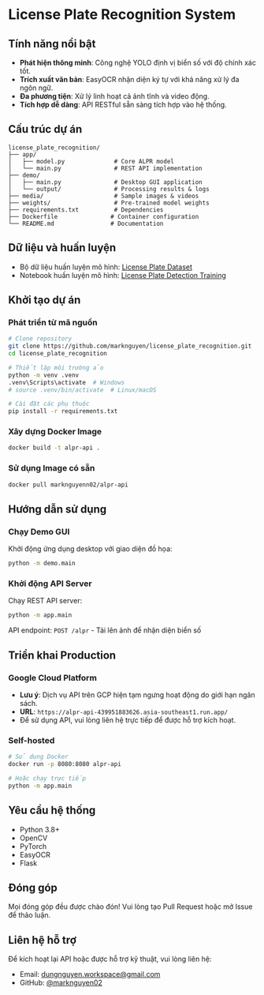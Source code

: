 # License Plate Recognition System

## Tính năng nổi bật

- **Phát hiện thông minh**: Công nghệ YOLO định vị biển số với độ chính xác tốt.
- **Trích xuất văn bản**: EasyOCR nhận diện ký tự với khả năng xử lý đa ngôn ngữ.
- **Đa phương tiện**: Xử lý linh hoạt cả ảnh tĩnh và video động.
- **Tích hợp dễ dàng**: API RESTful sẵn sàng tích hợp vào hệ thống.

## Cấu trúc dự án

```
license_plate_recognition/
├── app/
│   ├── model.py              # Core ALPR model
│   └── main.py               # REST API implementation
├── demo/
│   ├── main.py               # Desktop GUI application
│   └── output/               # Processing results & logs
├── media/                    # Sample images & videos
├── weights/                  # Pre-trained model weights
├── requirements.txt          # Dependencies
├── Dockerfile               # Container configuration
└── README.md                # Documentation
```

## Dữ liệu và huấn luyện

- Bộ dữ liệu huấn luyện mô hình: [License Plate Dataset](https://www.kaggle.com/datasets/duydieunguyen/licenseplates)
- Notebook huấn luyện mô hình: [License Plate Detection Training](https://www.kaggle.com/code/marknguyen02/license-plate-detection)

## Khởi tạo dự án

### Phát triển từ mã nguồn

```bash
# Clone repository
git clone https://github.com/marknguyen/license_plate_recognition.git
cd license_plate_recognition

# Thiết lập môi trường ảo
python -m venv .venv
.venv\Scripts\activate  # Windows
# source .venv/bin/activate  # Linux/macOS

# Cài đặt các phụ thuộc
pip install -r requirements.txt
```

### Xây dựng Docker Image

```bash
docker build -t alpr-api .
```

### Sử dụng Image có sẵn

```bash
docker pull marknguyenn02/alpr-api
```

## Hướng dẫn sử dụng

### Chạy Demo GUI

Khởi động ứng dụng desktop với giao diện đồ họa:

```bash
python -m demo.main
```

### Khởi động API Server

Chạy REST API server:

```bash
python -m app.main
```

API endpoint: `POST /alpr` - Tải lên ảnh để nhận diện biển số

## Triển khai Production

### Google Cloud Platform

* **Lưu ý**: Dịch vụ API trên GCP hiện tạm ngưng hoạt động do giới hạn ngân sách. 
* **URL**: `https://alpr-api-439951883626.asia-southeast1.run.app/` 
* Để sử dụng API, vui lòng liên hệ trực tiếp để được hỗ trợ kích hoạt.

### Self-hosted

```bash
# Sử dụng Docker
docker run -p 8080:8080 alpr-api

# Hoặc chạy trực tiếp
python -m app.main
```

## Yêu cầu hệ thống

- Python 3.8+
- OpenCV
- PyTorch
- EasyOCR
- Flask

## Đóng góp

Mọi đóng góp đều được chào đón! Vui lòng tạo Pull Request hoặc mở Issue để thảo luận.

## Liên hệ hỗ trợ

Để kích hoạt lại API hoặc được hỗ trợ kỹ thuật, vui lòng liên hệ:
- Email: dungnguyen.workspace@gmail.com
- GitHub: [@marknguyen02](https://github.com/marknguyen02)